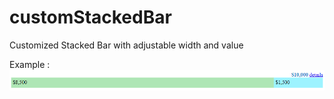 # customStackedBar
Customized Stacked Bar with adjustable width and value

Example :
![stacked bar demo](https://github.com/codecasm/customStackedBar/blob/main/stackedBar%20demo.PNG)
